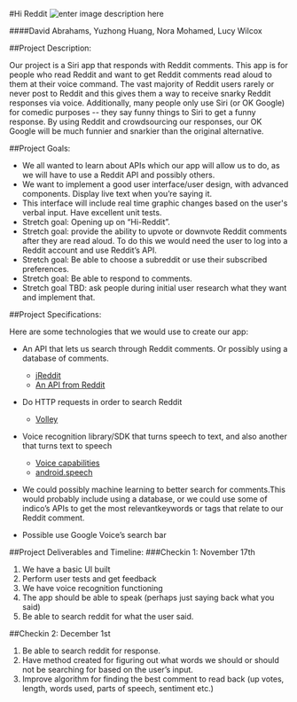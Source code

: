 #Hi Reddit
![enter image description here](https://lh3.googleusercontent.com/-9fvosbrxwos/VjvUE7ati4I/AAAAAAAAAIg/aWjkpVAVlBo/s0/reddit-logo-01-674x5011.jpg "reddit-logo-01-674x5011.jpg")

####David Abrahams, Yuzhong Huang, Nora Mohamed, Lucy Wilcox

##Project Description:

Our project is a Siri app that responds with Reddit comments. This app is for people who read Reddit and want to get Reddit comments read aloud to them at their voice command. The vast majority of Reddit users rarely or never post to Reddit and this gives them a way to receive snarky Reddit responses via voice. Additionally, many people only use Siri (or OK Google) for comedic purposes -- they say funny things to Siri to get a funny response. By using Reddit and crowdsourcing our responses, our OK Google will be much funnier and snarkier than the original alternative.
	
##Project Goals:

 - We all wanted to learn about APIs which our app will allow us to do,
   as we will have to use a Reddit API and possibly others.
 - We want to implement a good user interface/user design, with advanced
   components.  Display live text when you’re saying it.
 - This interface will include real time graphic changes based on the
   user's verbal input. Have excellent unit tests.
 - Stretch goal: Opening up on “Hi-Reddit”.
 - Stretch goal: provide the ability to upvote or downvote Reddit
   comments after they are read aloud. To do this we would need the user
   to log into a Reddit account and use Reddit’s API.
 - Stretch goal: Be able to choose a subreddit or use their subscribed
   preferences.
 - Stretch goal: Be able to respond to comments.
 - Stretch goal TBD: ask people during initial user research what they
   want and implement that.

	
##Project Specifications:

Here are some technologies that we would use to create our app: 

 - An API that lets us search through Reddit comments. Or possibly using
   a database of comments.
    - [jReddit](https://github.com/jReddit/jReddit)
    - [An API from Reddit](https://www.reddit.com/r/redditdev/comments/3fv8vv/new_api_endpoint_now_you_can_search_comments/)
 - Do HTTP requests in order to search Reddit
    - [Volley](http://developer.android.com/training/volley/index.html)
 - Voice recognition library/SDK that turns speech to text, and also
   another that turns text  to speech
    - [Voice capabilities](http://developer.android.com/training/wearables/apps/voice.html)
    - [android.speech](http://developer.android.com/reference/android/speech/package-summary.html)
 - We could possibly machine learning to better search for comments.This would probably include using a database, or we could use some of indico’s APIs to get the most relevantkeywords or tags that relate to our Reddit comment.
   
 - Possible use Google Voice’s search bar

##Project Deliverables and Timeline: 
###Checkin 1: November 17th 

 1. We have a basic UI built
 2. Perform user tests and get feedback
 3. We have voice recognition functioning
 4. The app should be able to speak (perhaps just saying back what you
    said)
 5. Be able to search reddit for what the user said.

##Checkin 2: December 1st

 1. Be able to search reddit for response.
 2. Have method created for figuring out what words we should or should
    not be searching for based on the user’s input.
 3. Improve algorithm for finding the best comment to read back (up
    votes, length, words used, parts of speech, sentiment etc.)

